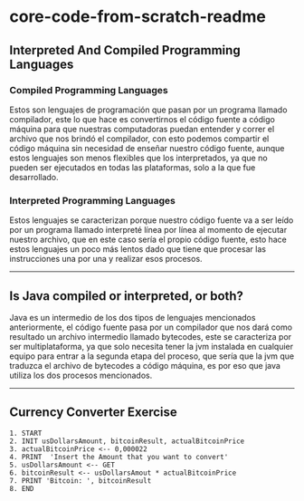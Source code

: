 # core-code-from-scratch-readme

## Interpreted And Compiled Programming Languages

### Compiled Programming Languages

Estos son lenguajes de programación que pasan por un programa llamado compilador, este lo que hace es convertirnos el código fuente a código máquina para que nuestras computadoras puedan entender y correr el archivo que nos brindó el compilador, con esto podemos compartir el código máquina sin necesidad de enseñar nuestro código fuente, aunque estos lenguajes son menos flexibles que los interpretados, ya que no pueden ser ejecutados en todas las plataformas, solo a la que fue desarrollado.

### Interpreted Programming Languages

Estos lenguajes se caracterizan porque nuestro código fuente va a ser leído por un programa llamado interpreté línea por línea al momento de ejecutar nuestro archivo, que en este caso sería el propio código fuente, esto hace estos lenguajes un poco más lentos dado que tiene que procesar las instrucciones una por una y realizar esos procesos.

------------

## Is Java compiled or interpreted, or both?

Java es un intermedio de los dos tipos de lenguajes mencionados anteriormente, el código fuente pasa por un compilador que nos dará como resultado un archivo intermedio llamado bytecodes, este se caracteriza por ser multiplataforma, ya que solo necesita tener la jvm instalada en cualquier equipo para entrar a la segunda etapa del proceso, que sería que la jvm que traduzca el archivo de bytecodes a código máquina, es por eso que java utiliza los dos procesos mencionados.

------------

## Currency Converter Exercise

```
1. START
2. INIT usDollarsAmount, bitcoinResult, actualBitcoinPrice
3. actualBitcoinPrice <-- 0,000022
4. PRINT  'Insert the Amount that you want to convert'
5. usDollarsAmount <-- GET
6. bitcoinResult <-- usDollarsAmout * actualBitcoinPrice
7. PRINT 'Bitcoin: ', bitcoinResult
8. END
```
